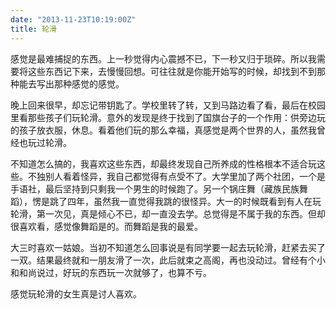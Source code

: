 ```yaml
---
date: "2013-11-23T10:19:00Z"
title: 轮滑
---
```



感觉是最难捕捉的东西。上一秒觉得内心震撼不已，下一秒又归于琐碎。所以我需要将这些东西记下来，去慢慢回想。可往往就是你能开始写的时候，却找到不到那种能去写出那种感觉的感觉。

晚上回来很早，却忘记带钥匙了。学校里转了转，又到马路边看了看，最后在校园里看那些孩子们玩轮滑。意外的发现是终于找到了国旗台子的一个作用：供旁边玩的孩子放衣服，休息。看着他们玩的那么幸福，真感觉是两个世界的人，虽然我曾经也玩过轮滑。

不知道怎么搞的，我喜欢这些东西，却最终发现自己所养成的性格根本不适合玩这些。不独别人看着怪异，我自己都觉得有点受不了。大学里加了两个社团，一个是手语社，最后坚持到只剩我一个男生的时候跑了。另一个锅庄舞（藏族民族舞蹈），愣是跳了四年，虽然我一直觉得我跳的很怪异。大一的时候既看到有人在玩轮滑，第一次见，真是倾心不已，却一直没去学。总觉得是不属于我的东西。但却很喜欢看，感觉像舞蹈是的。而舞蹈是我的最爱。

大三时喜欢一姑娘。当初不知道怎么回事说是有同学要一起去玩轮滑，赶紧去买了一双。结果最终就和一朋友滑了一次，此后就束之高阁，再也没动过。曾经有个小和和尚说过，好玩的东西玩一次就够了，也算不亏。

感觉玩轮滑的女生真是讨人喜欢。


